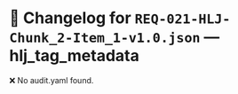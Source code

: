 # 📝 Changelog for `REQ-021-HLJ-Chunk_2-Item_1-v1.0.json` — **hlj_tag_metadata**

❌ No audit.yaml found.

